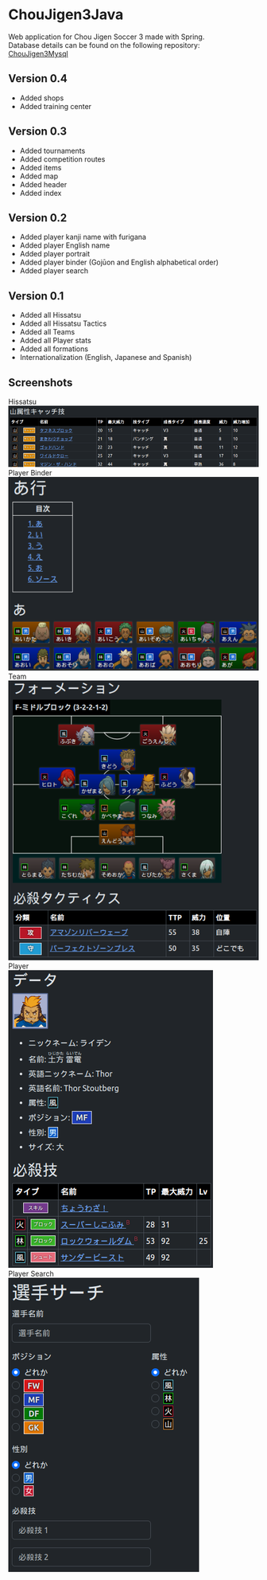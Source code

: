 # ChouJigen3Java
Web application for Chou Jigen Soccer 3 made with Spring. <br>
Database details can be found on the following repository: [ChouJigen3Mysql](https://github.com/morenopilaralejandro/choujigen3mysql)
## Version 0.4
- Added shops
- Added training center
## Version 0.3
- Added tournaments
- Added competition routes
- Added items
- Added map
- Added header
- Added index
## Version 0.2
- Added player kanji name with furigana
- Added player English name
- Added player portrait
- Added player binder (Gojūon and English alphabetical order)
- Added player search
## Version 0.1
- Added all Hissatsu
- Added all Hissatsu Tactics
- Added all Teams
- Added all Player stats
- Added all formations
- Internationalization (English, Japanese and Spanish)
## Screenshots
Hissatsu<br>
![alt text](https://github.com/morenopilaralejandro/choujigen3java/blob/main/src/main/resources/static/img/github-img/hissatsu.png?raw=true)
<br>Player Binder<br>
![alt text](https://github.com/morenopilaralejandro/choujigen3java/blob/main/src/main/resources/static/img/github-img/player-binder.png?raw=true)
<br>Team<br>
![alt text](https://github.com/morenopilaralejandro/choujigen3java/blob/main/src/main/resources/static/img/github-img/team.png?raw=true)
<br>Player<br>
![alt text](https://github.com/morenopilaralejandro/choujigen3java/blob/main/src/main/resources/static/img/github-img/player.png?raw=true)
<br>Player Search<br>
![alt text](https://github.com/morenopilaralejandro/choujigen3java/blob/main/src/main/resources/static/img/github-img/player-search.png?raw=true)
